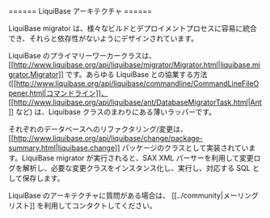 ====== LiquiBase アーキテクチャ ======

LiquiBase migrator は、様々なビルドとデプロイメントプロセスに容易に統合でき、それらと依存性がないようにデザインされています。

LiquiBase のプライマリーワーカークラスは、[[http://www.liquibase.org/api/liquibase/migrator/Migrator.html|liquibase.migrator.Migrator]] です。あらゆる LiquiBase との協業する方法 ([[http://www.liquibase.org/api/liquibase/commandline/CommandLineFileOpener.html|コマンドライン]]、[[http://www.liquibase.org/api/liquibase/ant/DatabaseMigratorTask.html|Ant]] など) は、Liquibase クラスのまわりにある薄いラッパーです。

それぞれのデータベースへのリファクタリング/変更は、 [[http://www.liquibase.org/api/liquibase/change/package-summary.html|liquibase.change]]  パッケージのクラスとして実装されています。LiquiBase migrator が実行されると、SAX XML パーサーを利用して変更ログを解析し、必要な変更クラスをインスタンス化し、実行し、対応する SQL として保存します。

LiquiBase のアーキテクチャに質問がある場合は、 [[../community|メーリングリスト]] を利用してコンタクトしてください。
